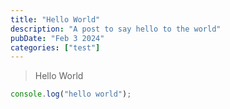 ```yaml
---
title: "Hello World"
description: "A post to say hello to the world"
pubDate: "Feb 3 2024"
categories: ["test"]
---
```


> Hello World

```js
console.log("hello world");
```
